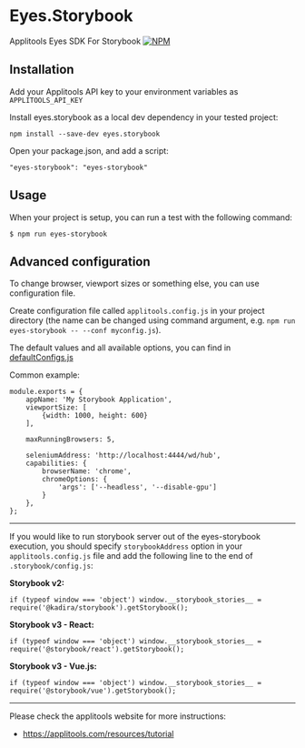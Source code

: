 # Eyes.Storybook

Applitools Eyes SDK For Storybook
[![NPM](https://nodei.co/npm/eyes.storybook.png?compact=true)](https://www.npmjs.com/package/eyes.storybook)

## Installation

Add your Applitools API key to your environment variables as `APPLITOOLS_API_KEY`

Install eyes.storybook as a local dev dependency in your tested project:

    npm install --save-dev eyes.storybook 

Open your package.json, and add a script:

    "eyes-storybook": "eyes-storybook"

## Usage

When your project is setup, you can run a test with the following command:

```
$ npm run eyes-storybook
```

## Advanced configuration

To change browser, viewport sizes or something else, you can use configuration file.

Create configuration file called `applitools.config.js` in your project directory (the name can be changed using command argument, e.g. `npm run eyes-storybook -- --conf myconfig.js`).

The default values and all available options, you can find in [defaultConfigs.js](src/defaultConfigs.js)

Common example:

    module.exports = {
        appName: 'My Storybook Application',
        viewportSize: [
            {width: 1000, height: 600}
        ],
        
        maxRunningBrowsers: 5,

        seleniumAddress: 'http://localhost:4444/wd/hub',
        capabilities: {
            browserName: 'chrome',
            chromeOptions: {
                'args': ['--headless', '--disable-gpu']
            }
        },
    };

---

If you would like to run storybook server out of the eyes-storybook execution, you should specify `storybookAddress` option in your `applitools.config.js` file and add the following line to the end of `.storybook/config.js`:

**Storybook v2:**

    if (typeof window === 'object') window.__storybook_stories__ = require('@kadira/storybook').getStorybook();

**Storybook v3 - React:**

    if (typeof window === 'object') window.__storybook_stories__ = require('@storybook/react').getStorybook();

**Storybook v3 - Vue.js:**

    if (typeof window === 'object') window.__storybook_stories__ = require('@storybook/vue').getStorybook();

---

Please check the applitools website for more instructions:

- https://applitools.com/resources/tutorial


